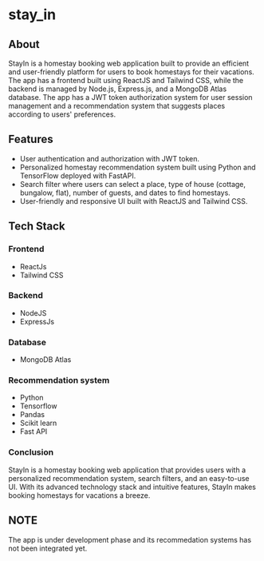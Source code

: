 # stay_in
## About
StayIn is a homestay booking web application built to provide an efficient and user-friendly platform for users to book homestays for their vacations. The app has a frontend built using ReactJS and Tailwind CSS, while the backend is managed by Node.js, Express.js, and a MongoDB Atlas database. The app has a JWT token authorization system for user session management and a recommendation system that suggests places according to users' preferences.

## Features
- User authentication and authorization with JWT token.
- Personalized homestay recommendation system built using Python and TensorFlow deployed with FastAPI.
- Search filter where users can select a place, type of house (cottage, bungalow, flat), number of guests, and dates to find homestays.
- User-friendly and responsive UI built with ReactJS and Tailwind CSS.

## Tech Stack
### Frontend
- ReactJs
- Tailwind CSS

### Backend
- NodeJS
- ExpressJs

### Database
- MongoDB Atlas

### Recommendation system
- Python
- Tensorflow
- Pandas
- Scikit learn
- Fast API

### Conclusion
StayIn is a homestay booking web application that provides users with a personalized recommendation system, search filters, and an easy-to-use UI. With its advanced technology stack and intuitive features, StayIn makes booking homestays for vacations a breeze.

## NOTE
The app is under development phase and its recommedation systems has not been integrated yet.







